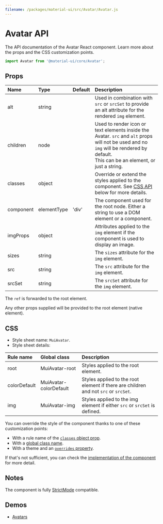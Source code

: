 ```yaml
---
filename: /packages/material-ui/src/Avatar/Avatar.js
---
```


<!--- This documentation is automatically generated, do not try to edit it. -->

# Avatar API

<p class="description">The API documentation of the Avatar React component. Learn more about the props and the CSS customization points.</p>

```js
import Avatar from '@material-ui/core/Avatar';
```



## Props

| Name | Type | Default | Description |
|:-----|:-----|:--------|:------------|
| <span class="prop-name">alt</span> | <span class="prop-type">string</span> |  | Used in combination with `src` or `srcSet` to provide an alt attribute for the rendered `img` element. |
| <span class="prop-name">children</span> | <span class="prop-type">node</span> |  | Used to render icon or text elements inside the Avatar. `src` and `alt` props will not be used and no `img` will be rendered by default.<br>This can be an element, or just a string. |
| <span class="prop-name">classes</span> | <span class="prop-type">object</span> |  | Override or extend the styles applied to the component. See [CSS API](#css) below for more details. |
| <span class="prop-name">component</span> | <span class="prop-type">elementType</span> | <span class="prop-default">'div'</span> | The component used for the root node. Either a string to use a DOM element or a component. |
| <span class="prop-name">imgProps</span> | <span class="prop-type">object</span> |  | Attributes applied to the `img` element if the component is used to display an image. |
| <span class="prop-name">sizes</span> | <span class="prop-type">string</span> |  | The `sizes` attribute for the `img` element. |
| <span class="prop-name">src</span> | <span class="prop-type">string</span> |  | The `src` attribute for the `img` element. |
| <span class="prop-name">srcSet</span> | <span class="prop-type">string</span> |  | The `srcSet` attribute for the `img` element. |

The `ref` is forwarded to the root element.

Any other props supplied will be provided to the root element (native element).

## CSS

- Style sheet name: `MuiAvatar`.
- Style sheet details:

| Rule name | Global class | Description |
|:-----|:-------------|:------------|
| <span class="prop-name">root</span> | <span class="prop-name">MuiAvatar-root</span> | Styles applied to the root element.
| <span class="prop-name">colorDefault</span> | <span class="prop-name">MuiAvatar-colorDefault</span> | Styles applied to the root element if there are children and not `src` or `srcSet`.
| <span class="prop-name">img</span> | <span class="prop-name">MuiAvatar-img</span> | Styles applied to the img element if either `src` or `srcSet` is defined.

You can override the style of the component thanks to one of these customization points:

- With a rule name of the [`classes` object prop](/customization/components/#overriding-styles-with-classes).
- With a [global class name](/customization/components/#overriding-styles-with-global-class-names).
- With a theme and an [`overrides` property](/customization/globals/#css).

If that's not sufficient, you can check the [implementation of the component](https://github.com/mui-org/material-ui/blob/master/packages/material-ui/src/Avatar/Avatar.js) for more detail.

## Notes

The component is fully [StrictMode](https://reactjs.org/docs/strict-mode.html) compatible.

## Demos

- [Avatars](/components/avatars/)

